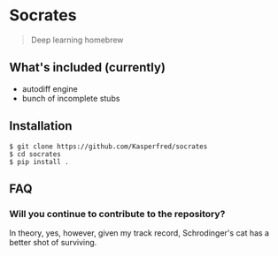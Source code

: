# Socrates
> Deep learning homebrew

## What's included (currently)
- autodiff engine
- bunch of incomplete stubs

## Installation 
```
$ git clone https://github.com/Kasperfred/socrates
$ cd socrates
$ pip install .
```

## FAQ
### Will you continue to contribute to the repository?
In theory, yes, however, given my track record, Schrodinger's cat has a better shot of surviving. 
